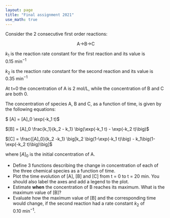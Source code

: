 ```yaml
---
layout: page
title: "Final assignment 2021"
use_math: true
--- 
```

Consider the 2 consecutive first order reactions:


<center>A->B->C</center>

$k_1$ is the reaction rate constant for the first reaction and its value is
$0.15\ \mathrm{min^{-1}}$

$k_2$ is the reaction rate constant for the second reaction and its value is
$0.35\ \mathrm{min^{-1}}$

At t=0 the concentration of A is 2 mol/L, while the concentration of B and C are
both 0.

The concentration of species A, B and C, as a function of time, is given by the
following equations:

$ [A] = [A]_0 \exp(-k_1 t)$

$[B] = [A]_0 \frac{k_1}{k_2 - k_1} \big(\exp(-k_1 t) - \exp(-k_2 t)\big)$

$[C] = \frac{[A]_0}{k_2 -k_1} \big[k_2 \big(1-\exp(-k_1 t)\big) -
k_1\big(1-\exp(-k_2 t)\big)\big]$

where $[A]_0$ is the initial concentration of A.


* Define 3 functions describing the change in concentration of each of the three
chemical species as a function of time.
* Plot the time evolution of [A], [B] and [C] from t = 0 to t = 20 min. You
should also label the axes and add a legend to the plot.
* Estimate **when** the concentration of B reaches its maximum. What is the
maximum value of [B]?
* Evaluate how the maximum value of [B] and the corresponding time would change,
if the second reaction had a rate constant $k_2$ of $0.10\ \mathrm{min^{-1}}$.
